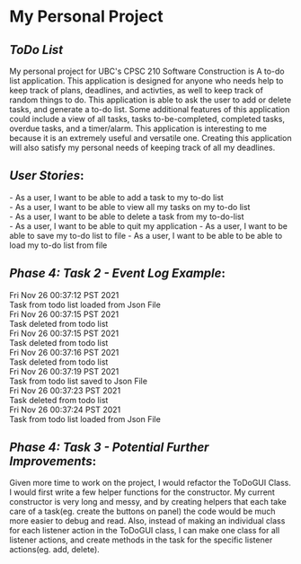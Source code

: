 # My Personal Project

## *ToDo List*


<p> My personal project for UBC's CPSC 210 Software Construction is A to-do list application. This application is designed for anyone who needs help to keep track of plans, deadlines, and activties, as well to keep track of random things to do. This application is able to ask the user to add or delete tasks, and generate a to-do list. Some additional features of this application could include a view of all tasks, tasks to-be-completed, completed tasks, overdue tasks, and a timer/alarm. This application is interesting to me because it is an extremely useful and versatile one. Creating this application will also satisfy my personal needs of keeping track of all my deadlines. </p>


## *User Stories*:
<p> - As a user, I want to be able to add a task to my to-do list<br>
- As a user, I want to be able to view all my tasks on my to-do list <br>
- As a user, I want to be able to delete a task from my to-do-list<br>
- As a user, I want to be able to quit my application
- As a user, I want to be able to save my to-do list to file
- As a user, I want to be able to be able to load my to-do list from file </p>

## *Phase 4: Task 2 - Event Log Example*:
<p> 
Fri Nov 26 00:37:12 PST 2021<br>
Task from todo list loaded from Json File<br>
Fri Nov 26 00:37:15 PST 2021<br>
Task deleted from todo list<br>
Fri Nov 26 00:37:15 PST 2021<br>
Task deleted from todo list<br>
Fri Nov 26 00:37:16 PST 2021<br>
Task deleted from todo list<br>
Fri Nov 26 00:37:19 PST 2021<br>
Task from todo list saved to Json File<br>
Fri Nov 26 00:37:23 PST 2021<br>
Task deleted from todo list<br>
Fri Nov 26 00:37:24 PST 2021<br>
Task from todo list loaded from Json File</p>

## *Phase 4: Task 3 - Potential Further Improvements*:
<p> 
Given more time to work on the project, I would refactor the ToDoGUI Class. I would first write a few helper functions for the constructor. My current constructor is very long and messy, and by creating helpers that each take care of a task(eg. create the buttons on panel) the code would be much more easier to debug and read. Also, instead of making an individual class for each listener action in the ToDoGUI class, I can make one class for all listener actions, and create methods in the task for the specific listener actions(eg. add, delete).


